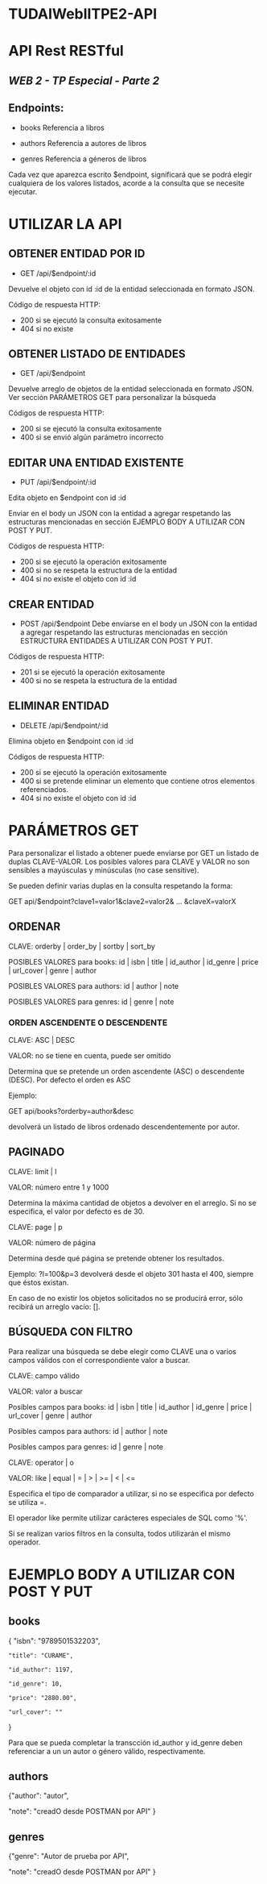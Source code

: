 # TUDAIWebIITPE2-API
# API Rest RESTful
## _WEB 2 - TP Especial - Parte 2_

## Endpoints:
- books
Referencia a libros

- authors
Referencia a autores de libros

- genres
Referencia a géneros de libros

Cada vez que aparezca escrito $endpoint, significará que se podrá elegir cualquiera de los valores listados, acorde a la consulta que se necesite ejecutar.

# UTILIZAR LA API
## OBTENER ENTIDAD POR ID
- GET /api/$endpoint/:id

Devuelve el objeto con id :id de la entidad seleccionada en formato JSON.

Código de respuesta HTTP:
- 200 si se ejecutó la consulta exitosamente
- 404 si no existe

## OBTENER LISTADO DE ENTIDADES
- GET /api/$endpoint

Devuelve arreglo de objetos de la entidad seleccionada en formato JSON. 
Ver sección PARÁMETROS GET para personalizar la búsqueda

Códigos de respuesta HTTP:
- 200 si se ejecutó la consulta exitosamente
- 400 si se envió algún parámetro incorrecto

## EDITAR UNA ENTIDAD EXISTENTE
- PUT /api/$endpoint/:id

Edita objeto en $endpoint con id :id

Enviar en el body un JSON con la entidad a agregar respetando las estructuras mencionadas en sección EJEMPLO BODY A UTILIZAR CON POST Y PUT.

Códigos de respuesta HTTP:
- 200 si se ejecutó la operación exitosamente
- 400 si no se respeta la estructura de la entidad
- 404 si no existe el objeto con id :id

## CREAR ENTIDAD
- POST /api/$endpoint
Debe enviarse en el body un JSON con la entidad a agregar respetando las estructuras mencionadas en sección ESTRUCTURA ENTIDADES A UTILIZAR CON POST Y PUT.

Códigos de respuesta HTTP:
- 201 si se ejecutó la operación exitosamente
- 400 si no se respeta la estructura de la entidad

## ELIMINAR ENTIDAD
- DELETE /api/$endpoint/:id

Elimina objeto en $endpoint con id :id

Códigos de respuesta HTTP:
- 200 si se ejecutó la operación exitosamente
- 400 si se pretende eliminar un elemento que contiene otros elementos referenciados.
- 404 si no existe el objeto con id :id

# PARÁMETROS GET
Para personalizar el listado a obtener puede enviarse por GET un listado de duplas CLAVE-VALOR.
Los posibles valores para CLAVE y VALOR no son sensibles a mayúsculas y minúsculas (no case sensitive).

Se pueden definir varias duplas en la consulta respetando la forma:

GET api/$endpoint?clave1=valor1&clave2=valor2& ... &claveX=valorX

## ORDENAR
CLAVE: orderby | order_by | sortby | sort_by

POSIBLES VALORES para books:
id | isbn | title | id_author | id_genre | price | url_cover | genre | author 

POSIBLES VALORES para authors:
id | author | note

POSIBLES VALORES para genres:
id | genre | note

### ORDEN ASCENDENTE O DESCENDENTE
CLAVE: ASC | DESC

VALOR: no se tiene en cuenta, puede ser omitido

Determina que se pretende un orden ascendente (ASC) o descendente (DESC). 
Por defecto el orden es ASC

Ejemplo: 

GET api/books?orderby=author&desc

devolverá un listado de libros ordenado descendentemente por autor.

## PAGINADO
CLAVE: limit | l

VALOR: número entre 1 y 1000

Determina la máxima cantidad de objetos a devolver en el arreglo.
Si no se especifica, el valor por defecto es de 30.


CLAVE: page | p

VALOR: número de página

Determina desde qué página se pretende obtener los resultados.


Ejemplo: ?l=100&p=3 devolverá desde el objeto 301 hasta el 400, siempre que éstos existan.

En caso de no existir los objetos solicitados no se producirá error, sólo recibirá un arreglo vacío: [].

## BÚSQUEDA CON FILTRO
Para realizar una búsqueda se debe elegir como CLAVE una o varios campos válidos con el correspondiente valor a buscar.

CLAVE: campo válido

VALOR: valor a buscar

Posibles campos para books:
id | isbn | title | id_author | id_genre | price | url_cover | genre | author 

Posibles campos para authors:
id | author | note

Posibles campos para genres:
id | genre | note


CLAVE: operator | o

VALOR: like | equal | = | > | >= | < | <=

Especifica el tipo de comparador a utilizar, si no se especifica por defecto se utiliza =.

El operador like permite utilizar carácteres especiales de SQL como '%'.

Si se realizan varios filtros en la consulta, todos utilizarán el mismo operador.

# EJEMPLO BODY A UTILIZAR CON POST Y PUT
## books
{
    "isbn": "9789501532203",

    "title": "CURAME",

    "id_author": 1197,

    "id_genre": 10,

    "price": "2880.00",

    "url_cover": ""
}

Para que se pueda completar la transcción id_author y id_genre deben referenciar a un un autor o género válido, respectivamente.

## authors
{"author": "autor",

"note": "creadO desde POSTMAN por API"
 }
## genres
{"genre": "Autor de prueba por API",

"note": "creadO desde POSTMAN por API"
 }
